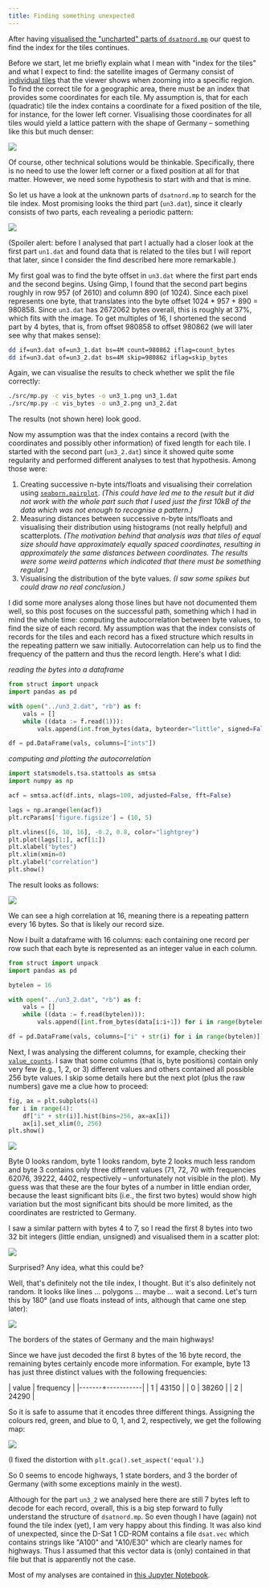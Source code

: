 ```yaml
---
title: Finding something unexpected
---
```


After having [visualised the "uncharted" parts of
`dsatnord.mp`](/2024/04/23/searching-for-the-index.html) our quest to
find the index for the tiles continues.

Before we start, let me briefly explain what I mean with "index for
the tiles" and what I expect to find: the satellite images of Germany
consist of [individual
tiles](https://dsat.igada.de/2024/04/02/finding-the-tiles.html) that
the viewer shows when zooming into a specific region. To find the
correct tile for a geographic area, there must be an index that
provides some coordinates for each tile. My assumption is, that for
each (quadratic) tile the index contains a coordinate for a fixed
position of the tile, for instance, for the lower left
corner. Visualising those coordinates for all tiles would yield a
lattice pattern with the shape of Germany – something like this but
much denser:

![](/img/germany.png)

Of course, other technical solutions would be thinkable. Specifically,
there is no need to use the lower left corner or a fixed position at
all for that matter. However, we need some hypothesis to start with
and that is mine.

So let us have a look at the unknown parts of `dsatnord.mp` to search
for the tile index.  Most promising looks the third part (`un3.dat`),
since it clearly consists of two parts, each revealing a periodic
pattern:

![](/img/un3.png)

(Spoiler alert: before I analysed that part I actually had a closer
look at the first part `un1.dat` and found data that is related to the
tiles but I will report that later, since I consider the find
described here more remarkable.)

My first goal was to find the byte offset in `un3.dat` where the first
part ends and the second begins. Using Gimp, I found that the second
part begins roughly in row 957 (of 2610) and column 890 (of 1024).
Since each pixel represents one byte, that translates into the byte
offset 1024 * 957 + 890 = 980858.  Since `un3.dat` has 2672062 bytes
overall, this is roughly at 37%, which fits with the image. To get
multiples of 16, I shortened the second part by 4 bytes, that is, from
offset 980858 to offset 980862 (we will later see why that makes
sense):

```sh
dd if=un3.dat of=un3_1.dat bs=4M count=980862 iflag=count_bytes
dd if=un3.dat of=un3_2.dat bs=4M skip=980862 iflag=skip_bytes
```
Again, we can visualise the results to check whether we split the file correctly:

```sh
./src/mp.py -c vis_bytes -o un3_1.png un3_1.dat
./src/mp.py -c vis_bytes -o un3_2.png un3_2.dat
```

The results (not shown here) look good.

Now my assumption was that the index contains a record (with the
coordinates and possibly other information) of fixed length for each
tile. I started with the second part (`un3_2.dat`) since it showed
quite some regularity and performed different analyses to test that
hypothesis. Among those were:

1. Creating successive n-byte ints/floats and visualising their
   correlation using
   [`seaborn.pairplot`](https://seaborn.pydata.org/generated/seaborn.pairplot.html). *(This
   could have led me to the result but it did not work with the whole
   part such that I used just the first 10kB of the data which was not
   enough to recognise a pattern.)*
2. Measuring distances between successive n-byte ints/floats and
   visualising their distribution using histograms (not really
   helpful) and scatterplots. *(The motivation behind that analysis
   was that tiles of equal size should have approximately equally
   spaced coordinates, resulting in approximately the same distances
   between coordinates. The results were some weird patterns which
   indicated that there must be something regular.)*
3. Visualising the distribution of the byte values. *(I saw some
   spikes but could draw no real conclusion.)*

I did some more analyses along those lines but have not documented
them well, so this post focuses on the successful path, something
which I had in mind the whole time: computing the autocorrelation
between byte values, to find the size of each record. My assumption
was that the index consists of records for the tiles and each record
has a fixed structure which results in the repeating pattern we saw
initially. Autocorrelation can help us to find the frequency of the
pattern and thus the record length. Here's what I did:

*reading the bytes into a dataframe*

```python
from struct import unpack
import pandas as pd

with open("../un3_2.dat", "rb") as f:
    vals = []
    while ((data := f.read(1))):
        vals.append(int.from_bytes(data, byteorder="little", signed=False))

df = pd.DataFrame(vals, columns=["ints"])
```
*computing and plotting the autocorrelation*

```python
import statsmodels.tsa.stattools as smtsa
import numpy as np

acf = smtsa.acf(df.ints, nlags=100, adjusted=False, fft=False)

lags = np.arange(len(acf))
plt.rcParams['figure.figsize'] = (10, 5)

plt.vlines([6, 10, 16], -0.2, 0.8, color="lightgrey")
plt.plot(lags[1:], acf[1:])
plt.xlabel("bytes")
plt.xlim(xmin=0)
plt.ylabel("correlation")
plt.show()
```

The result looks as follows:

![](/img/un3_1_autocorrelation.png)

We can see a high correlation at 16, meaning there is a repeating
pattern every 16 bytes. So that is likely our record size.

Now I built a dataframe with 16 columns: each containing one record
per row such that each byte is represented as an integer value in each
column.

```python
from struct import unpack
import pandas as pd

bytelen = 16

with open("../un3_2.dat", "rb") as f:
    vals = []
    while ((data := f.read(bytelen))):
        vals.append([int.from_bytes(data[i:i+1]) for i in range(bytelen)])

df = pd.DataFrame(vals, columns=["i" + str(i) for i in range(bytelen)])
```

Next, I was analysing the different columns, for example, checking
their
[`value_counts`](https://pandas.pydata.org/docs/reference/api/pandas.Series.value_counts.html). I
saw that some columns (that is, byte positions) contain only very few
(e.g., 1, 2, or 3) different values and others contained all possible
256 byte values. I skip some details here but the next plot (plus the
raw numbers) gave me a clue how to proceed:


```python
fig, ax = plt.subplots(4)
for i in range(4):
    df["i" + str(i)].hist(bins=256, ax=ax[i])
    ax[i].set_xlim(0, 256)
plt.show()
```

![](/img/un3_1_4xhist.png)

Byte 0 looks random, byte 1 looks random, byte 2 looks much less
random and byte 3 contains only three different values (71, 72, 70
with frequencies 62076, 39222, 4402, respectively – unfortunately not
visible in the plot). My guess was that these are the four bytes of a
number in little endian order, because the least significant bits
(i.e., the first two bytes) would show high variation but the most
significant bits should be more limited, as the coordinates are
restricted to Germany.

I saw a similar pattern with bytes 4 to 7, so I read the first 8 bytes
into two 32 bit integers (little endian, unsigned) and visualised them
in a scatter plot:

![](/img/un3_1_int.png)

Surprised? Any idea, what this could be?

Well, that's definitely not the tile index, I thought. But it's also
definitely not random. It looks like lines ... polygons ... maybe
... wait a second. Let's turn this by 180° (and use floats instead of
ints, although that came one step later):

![](/img/un3_1_float.png)

The borders of the states of Germany and the main highways!

Since we have just decoded the first 8 bytes of the 16 byte record,
the remaining bytes certainly encode more information. For example,
byte 13 has just three distinct values with the following frequencies:

| value | frequency |
|-------+-----------|
|     1 |     43150 |
|     0 |     38260 |
|     2 |     24290 |

So it is safe to assume that it encodes three different things.
Assigning the colours red, green, and blue to 0, 1, and 2,
respectively, we get the following map:

![](/img/un3_1_float_color.png)

(I fixed the distortion with `plt.gca().set_aspect('equal')`.)

So 0 seems to encode highways, 1 state borders, and 3 the border of
Germany (with some exceptions mainly in the west).

Although for the part `un3_2` we analysed here there are still 7 bytes
left to decode for each record, overall, this is a big step forward to
fully understand the structure of `dsatnord.mp`. So even though I have
(again) not found the tile index (yet), I am very happy about this
finding. It was also kind of unexpected, since the D-Sat 1 CD-ROM
contains a file `dsat.vec` which contains strings like "A100" and
"A10/E30" which are clearly names for highways. Thus I assumed that
this vector data is (only) contained in that file but that is
apparently not the case.

Most of my analyses are contained in [this Jupyter
Notebook](/src/Searching_the_Index.ipynb).
